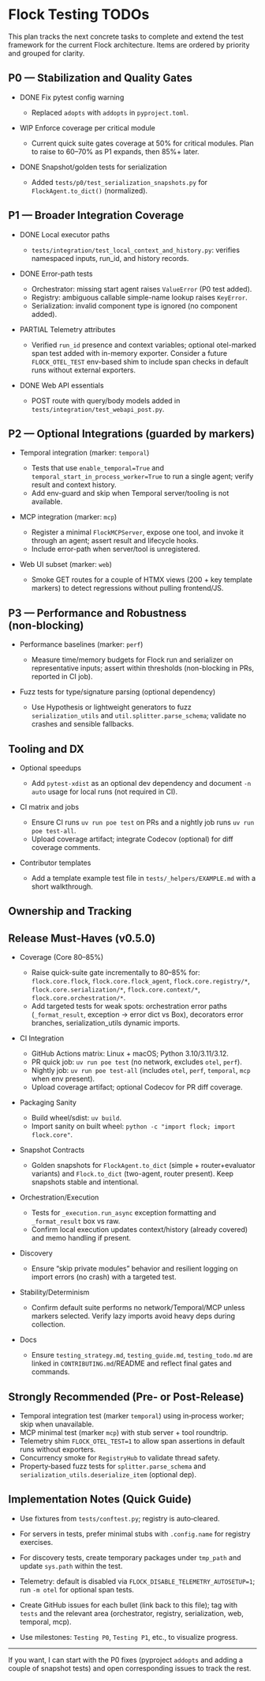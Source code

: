 # Flock Testing TODOs

This plan tracks the next concrete tasks to complete and extend the test framework for the current Flock architecture. Items are ordered by priority and grouped for clarity.

## P0 — Stabilization and Quality Gates

- DONE Fix pytest config warning
  - Replaced `adopts` with `addopts` in `pyproject.toml`.

- WIP Enforce coverage per critical module
  - Current quick suite gates coverage at 50% for critical modules. Plan to raise to 60–70% as P1 expands, then 85%+ later.

- DONE Snapshot/golden tests for serialization
  - Added `tests/p0/test_serialization_snapshots.py` for `FlockAgent.to_dict()` (normalized).

## P1 — Broader Integration Coverage

- DONE Local executor paths
  - `tests/integration/test_local_context_and_history.py`: verifies namespaced inputs, run_id, and history records.

- DONE Error-path tests
  - Orchestrator: missing start agent raises `ValueError` (P0 test added).
  - Registry: ambiguous callable simple-name lookup raises `KeyError`.
  - Serialization: invalid component type is ignored (no component added).

- PARTIAL Telemetry attributes
  - Verified `run_id` presence and context variables; optional otel-marked span test added with in-memory exporter. Consider a future `FLOCK_OTEL_TEST` env-based shim to include span checks in default runs without external exporters.

- DONE Web API essentials
  - POST route with query/body models added in `tests/integration/test_webapi_post.py`.

## P2 — Optional Integrations (guarded by markers)

- Temporal integration (marker: `temporal`)
  - Tests that use `enable_temporal=True` and `temporal_start_in_process_worker=True` to run a single agent; verify result and context history.
  - Add env-guard and skip when Temporal server/tooling is not available.

- MCP integration (marker: `mcp`)
  - Register a minimal `FlockMCPServer`, expose one tool, and invoke it through an agent; assert result and lifecycle hooks.
  - Include error-path when server/tool is unregistered.

- Web UI subset (marker: `web`)
  - Smoke GET routes for a couple of HTMX views (200 + key template markers) to detect regressions without pulling frontend/JS.

## P3 — Performance and Robustness (non‑blocking)

- Performance baselines (marker: `perf`)
  - Measure time/memory budgets for Flock run and serializer on representative inputs; assert within thresholds (non-blocking in PRs, reported in CI job).

- Fuzz tests for type/signature parsing (optional dependency)
  - Use Hypothesis or lightweight generators to fuzz `serialization_utils` and `util.splitter.parse_schema`; validate no crashes and sensible fallbacks.

## Tooling and DX

- Optional speedups
  - Add `pytest-xdist` as an optional dev dependency and document `-n auto` usage for local runs (not required in CI).

- CI matrix and jobs
  - Ensure CI runs `uv run poe test` on PRs and a nightly job runs `uv run poe test-all`.
  - Upload coverage artifact; integrate Codecov (optional) for diff coverage comments.

- Contributor templates
  - Add a template example test file in `tests/_helpers/EXAMPLE.md` with a short walkthrough.

## Ownership and Tracking

## Release Must‑Haves (v0.5.0)

- Coverage (Core 80–85%)
  - Raise quick-suite gate incrementally to 80–85% for: `flock.core.flock`, `flock.core.flock_agent`, `flock.core.registry/*`, `flock.core.serialization/*`, `flock.core.context/*`, `flock.core.orchestration/*`.
  - Add targeted tests for weak spots: orchestration error paths (`_format_result`, exception → error dict vs Box), decorators error branches, serialization_utils dynamic imports.

- CI Integration
  - GitHub Actions matrix: Linux + macOS; Python 3.10/3.11/3.12.
  - PR quick job: `uv run poe test` (no network, excludes `otel`, `perf`).
  - Nightly job: `uv run poe test-all` (includes `otel`, `perf`, `temporal`, `mcp` when env present).
  - Upload coverage artifact; optional Codecov for PR diff coverage.

- Packaging Sanity
  - Build wheel/sdist: `uv build`.
  - Import sanity on built wheel: `python -c "import flock; import flock.core"`.

- Snapshot Contracts
  - Golden snapshots for `FlockAgent.to_dict` (simple + router+evaluator variants) and `Flock.to_dict` (two-agent, router present). Keep snapshots stable and intentional.

- Orchestration/Execution
  - Tests for `_execution.run_async` exception formatting and `_format_result` box vs raw.
  - Confirm local execution updates context/history (already covered) and memo handling if present.

- Discovery
  - Ensure “skip private modules” behavior and resilient logging on import errors (no crash) with a targeted test.

- Stability/Determinism
  - Confirm default suite performs no network/Temporal/MCP unless markers selected. Verify lazy imports avoid heavy deps during collection.

- Docs
  - Ensure `testing_strategy.md`, `testing_guide.md`, `testing_todo.md` are linked in `CONTRIBUTING.md`/README and reflect final gates and commands.

## Strongly Recommended (Pre‑ or Post‑Release)

- Temporal integration test (marker `temporal`) using in‑process worker; skip when unavailable.
- MCP minimal test (marker `mcp`) with stub server + tool roundtrip.
- Telemetry shim `FLOCK_OTEL_TEST=1` to allow span assertions in default runs without exporters.
- Concurrency smoke for `RegistryHub` to validate thread safety.
- Property‑based fuzz tests for `splitter.parse_schema` and `serialization_utils.deserialize_item` (optional dep).

## Implementation Notes (Quick Guide)

- Use fixtures from `tests/conftest.py`; registry is auto‑cleared.
- For servers in tests, prefer minimal stubs with `.config.name` for registry exercises.
- For discovery tests, create temporary packages under `tmp_path` and update `sys.path` within the test.
- Telemetry: default is disabled via `FLOCK_DISABLE_TELEMETRY_AUTOSETUP=1`; run `-m otel` for optional span tests.

- Create GitHub issues for each bullet (link back to this file); tag with `tests` and the relevant area (orchestrator, registry, serialization, web, temporal, mcp).
- Use milestones: `Testing P0`, `Testing P1`, etc., to visualize progress.

---

If you want, I can start with the P0 fixes (pyproject `addopts` and adding a couple of snapshot tests) and open corresponding issues to track the rest.
